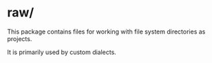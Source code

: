 # raw/

This package contains files for working with file system directories as projects.

It is primarily used by custom dialects.
